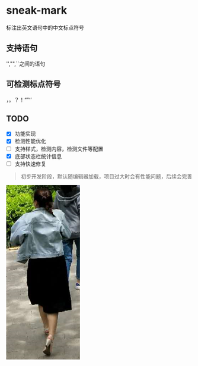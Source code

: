 # sneak-mark
标注出英文语句中的中文标点符号   
## 支持语句
'',"",``之间的语句
## 可检测标点符号
，。？！“”‘’  
## TODO
- [x] 功能实现
- [x] 检测性能优化
- [ ] 支持样式，检测内容，检测文件等配置
- [x] 底部状态栏统计信息
- [ ] 支持快速修复

>初步开发阶段，默认随编辑器加载，项目过大时会有性能问题，后续会完善   

![前进](images/back.png)